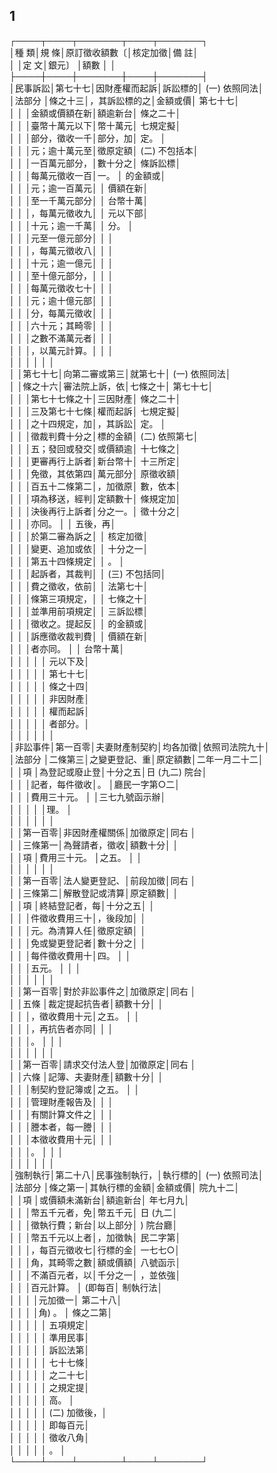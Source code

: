 1
-
┌────┬────┬───────┬────┬───────┐  
│種    類│規    條│原訂徵收額數〔│核定加徵│備          註│  
│        │定    文│銀元〕        │額數    │              │  
├────┼────┼───────┼────┼───────┤  
│民事訴訟│第七十七│因財產權而起訴│訴訟標的│ (一) 依照同法│  
│法部分  │條之十三│，其訴訟標的之│金額或價│      第七十七│  
│        │        │金額或價額在新│額逾新台│      條之二十│  
│        │        │臺幣十萬元以下│幣十萬元│      七規定擬│  
│        │        │部分，徵收一千│部分，加│      定。    │  
│        │        │元；逾十萬元至│徵原定額│ (二) 不包括本│  
│        │        │一百萬元部分，│數十分之│      條訴訟標│  
│        │        │每萬元徵收一百│一。    │      的金額或│  
│        │        │元；逾一百萬元│        │      價額在新│  
│        │        │至一千萬元部分│        │      台幣十萬│  
│        │        │，每萬元徵收九│        │      元以下部│  
│        │        │十元；逾一千萬│        │      分。    │  
│        │        │元至一億元部分│        │              │  
│        │        │，每萬元徵收八│        │              │  
│        │        │十元；逾一億元│        │              │  
│        │        │至十億元部分，│        │              │  
│        │        │每萬元徵收七十│        │              │  
│        │        │元；逾十億元部│        │              │  
│        │        │分，每萬元徵收│        │              │  
│        │        │六十元；其畸零│        │              │  
│        │        │之數不滿萬元者│        │              │  
│        │        │，以萬元計算。│        │              │  
│        │        │              │        │              │  
│        │第七十七│向第二審或第三│就第七十│ (一) 依照同法│  
│        │條之十六│審法院上訴，依│七條之十│      第七十七│  
│        │        │第七十七條之十│三因財產│      條之二十│  
│        │        │三及第七十七條│權而起訴│      七規定擬│  
│        │        │之十四規定，加│，其訴訟│      定。    │  
│        │        │徵裁判費十分之│標的金額│ (二) 依照第七│  
│        │        │五；發回或發交│或價額逾│      十七條之│  
│        │        │更審再行上訴者│新台幣十│      十三所定│  
│        │        │免徵，其依第四│萬元部分│      原徵收額│  
│        │        │百五十二條第二│，加徵原│      數，依本│  
│        │        │項為移送，經判│定額數十│      條規定加│  
│        │        │決後再行上訴者│分之一。│      徵十分之│  
│        │        │亦同。        │        │      五後，再│  
│        │        │於第二審為訴之│        │      核定加徵│  
│        │        │變更、追加或依│        │      十分之一│  
│        │        │第五十四條規定│        │      。      │  
│        │        │起訴者，其裁判│        │ (三) 不包括同│  
│        │        │費之徵收，依前│        │      法第七十│  
│        │        │條第三項規定，│        │      七條之十│  
│        │        │並準用前項規定│        │      三訴訟標│  
│        │        │徵收之。提起反│        │      的金額或│  
│        │        │訴應徵收裁判費│        │      價額在新│  
│        │        │者亦同。      │        │      台幣十萬│  
│        │        │              │        │      元以下及│  
│        │        │              │        │      第七十七│  
│        │        │              │        │      條之十四│  
│        │        │              │        │      非因財產│  
│        │        │              │        │      權而起訴│  
│        │        │              │        │      者部分。│  
│        │        │              │        │              │  
│非訟事件│第一百零│夫妻財產制契約│均各加徵│依照司法院九十│  
│法部分  │二條第三│之變更登記、重│原定額數│二年一月二十二│  
│        │項      │為登記或廢止登│十分之五│日 (九二) 院台│  
│        │        │記者，每件徵收│。      │廳民一字第○二│  
│        │        │費用三十元。  │        │三七九號函示辦│  
│        │        │              │        │理。          │  
│        │        │              │        │              │  
│        │第一百零│非因財產權關係│加徵原定│同右          │  
│        │三條第一│為聲請者，徵收│額數十分│              │  
│        │項      │費用三十元。  │之五。  │              │  
│        │        │              │        │              │  
│        │第一百零│法人變更登記、│前段加徵│同右          │  
│        │三條第二│解散登記或清算│原定額數│              │  
│        │項      │終結登記者，每│十分之五│              │  
│        │        │件徵收費用三十│，後段加│              │  
│        │        │元。為清算人任│徵原定額│              │  
│        │        │免或變更登記者│數十分之│              │  
│        │        │每件徵收費用十│四。    │              │  
│        │        │五元。        │        │              │  
│        │        │              │        │              │  
│        │第一百零│對於非訟事件之│加徵原定│同右          │  
│        │五條    │裁定提起抗告者│額數十分│              │  
│        │        │，徵收費用十元│之五。  │              │  
│        │        │，再抗告者亦同│        │              │  
│        │        │。            │        │              │  
│        │        │              │        │              │  
│        │第一百零│請求交付法人登│加徵原定│同右          │  
│        │六條    │記簿、夫妻財產│額數十分│              │  
│        │        │制契約登記簿或│之五。  │              │  
│        │        │管理財產報告及│        │              │  
│        │        │有關計算文件之│        │              │  
│        │        │謄本者，每一謄│        │              │  
│        │        │本徵收費用十元│        │              │  
│        │        │。            │        │              │  
│        │        │              │        │              │  
│強制執行│第二十八│民事強制執行，│執行標的│ (一) 依照司法│  
│法部分  │條之第一│其執行標的金額│金額或價│      院九十二│  
│        │項      │或價額未滿新台│額逾新台│      年七月九│  
│        │        │幣五千元者，免│幣五千元│      日 (九二│  
│        │        │徵執行費；新台│以上部分│      ) 院台廳│  
│        │        │幣五千元以上者│，加徵執│      民二字第│  
│        │        │，每百元徵收七│行標的金│      一七七○│  
│        │        │角，其畸零之數│額或價額│      八號函示│  
│        │        │不滿百元者，以│千分之一│      ，並依強│  
│        │        │百元計算。    │ (即每百│      制執行法│  
│        │        │              │元加徵一│      第二十八│  
│        │        │              │角) 。  │      條之二第│  
│        │        │              │        │      五項規定│  
│        │        │              │        │      準用民事│  
│        │        │              │        │      訴訟法第│  
│        │        │              │        │      七十七條│  
│        │        │              │        │      之二十七│  
│        │        │              │        │      之規定提│  
│        │        │              │        │      高。    │  
│        │        │              │        │ (二) 加徵後，│  
│        │        │              │        │      即每百元│  
│        │        │              │        │      徵收八角│  
│        │        │              │        │      。      │  
└────┴────┴───────┴────┴───────┘

